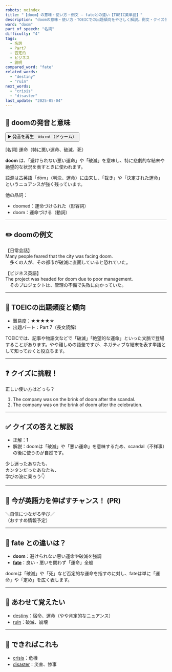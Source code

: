 ```yaml
---
robots: noindex
title: "【doom】の意味・使い方・例文 ― fateとの違い【TOEIC英単語】"
description: "doomの意味・使い方・TOEICでの出題傾向をやさしく解説。例文・クイズ付きでfateとの違いもわかりやすく学べます。"
word: "doom"
part_of_speech: "名詞"
difficulty: "4"
tags:
  - 名詞
  - Part7
  - 否定的
  - ビジネス
  - 説明
compared_word: "fate"
related_words:
  - "destiny"
  - "ruin"
next_words:
  - "crisis"
  - "disaster"
last_update: "2025-05-04"
---
```


## 🔰 doomの発音と意味

<button class="play-audio" onclick="playTTS('doom')">
  <span class="play-audio-main">
    ▶️ 発音を再生　/duːm/
  </span>
  <span class="play-audio-sub">
    （ドゥーム）
  </span>
</button>

[名詞] 運命（特に悪い運命、破滅、死）

**doom** は、「避けられない悪い運命」や「破滅」を意味し、特に悲劇的な結末や絶望的な状況を表すときに使われます。

語源は古英語「dōm」（判決、運命）に由来し、「裁き」や「決定された運命」というニュアンスが強く残っています。

他の品詞：  
- doomed：運命づけられた（形容詞）
- doom：運命づける（動詞）

---

## ✏️ doomの例文

【日常会話】  
Many people feared that the city was facing doom.  
　多くの人が、その都市が破滅に直面していると恐れていた。

【ビジネス英語】  
The project was headed for doom due to poor management.  
　そのプロジェクトは、管理の不備で失敗に向かっていた。

---

## 🎯 TOEICの出題頻度と傾向

- 難易度：★★★★☆
- 出題パート：Part 7（長文読解）

TOEICでは、記事や物語文などで「破滅」「絶望的な運命」といった文脈で登場することがあります。やや難しめの語彙ですが、ネガティブな結末を表す単語として知っておくと役立ちます。

---

## ❓ クイズに挑戦！

正しい使い方はどっち？

1. The company was on the brink of doom after the scandal.  
2. The company was on the brink of doom after the celebration.

---

## ✅ クイズの答えと解説

- 正解：**1**
- 解説：doomは「破滅」や「悪い運命」を意味するため、scandal（不祥事）の後に使うのが自然です。

少し迷ったあなたも、  
カンタンだったあなたも、  
学びの波に乗ろう👇️

---

## 🚀 今が英語力を伸ばすチャンス！ (PR)

<div class="info-center">
＼自信につながる学び／<br>  
（おすすめ情報予定）
</div>

---

## 🤔  fate との違いは？

- **doom**：避けられない悪い運命や破滅を強調
- **[fate](/word/fate/)**：良い・悪いを問わず「運命」全般

doomは「破滅」や「死」など否定的な運命を指すのに対し、fateは単に「運命」や「定め」を広く表します。

---

## 🧩 あわせて覚えたい

- [destiny](/word/destiny/)：宿命、運命（やや肯定的なニュアンス）
- [ruin](/word/ruin/)：破滅、崩壊

---

## 📖 できればこれも

- [crisis](/word/crisis/)：危機
- [disaster](/word/disaster/)：災害、惨事

<!-- cvid: aid01_bid18 -->
